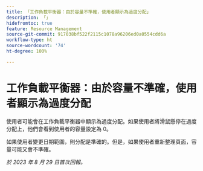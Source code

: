 ```yaml
---
title: 「工作負載平衡器：由於容量不準確，使用者顯示為過度分配」
description: 「」
hidefromtoc: true
feature: Resource Management
source-git-commit: 917038bf522f2115c1078a96206ed0a0554cdd6a
workflow-type: ht
source-wordcount: '74'
ht-degree: 100%

---
```



# 工作負載平衡器：由於容量不準確，使用者顯示為過度分配

使用者可能會在工作負載平衡器中顯示為過度分配。如果使用者將滑鼠懸停在過度分配上，他們會看到使用者的容量設定為 0。

如果使用者變更日期範圍，則分配是準確的。但是，如果使用者重新整理頁面，容量可能又會不準確。

_於 2023 年 8 月 29 日首次回報。_
